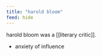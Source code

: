 ```yaml
---
title: "harold bloom"
feed: hide
---
```


harold bloom was a [[literary critic]]. 

- anxiety of influence
